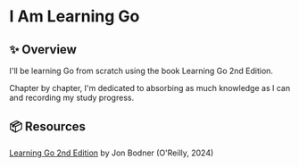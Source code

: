 # I Am Learning Go

## ✨ Overview

I'll be learning Go from scratch using the book Learning Go 2nd Edition.

Chapter by chapter, I'm dedicated to absorbing as much knowledge as I can and recording my study progress.

## 📦 Resources

[Learning Go 2nd Edition](https://www.oreilly.com/library/view/learning-go-2nd/9781098139285/) by Jon Bodner (O'Reilly, 2024)
